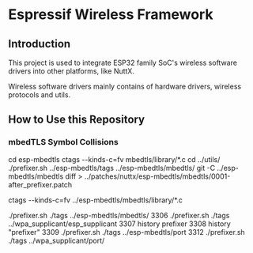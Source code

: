 # Espressif Wireless Framework

## Introduction

This project is used to integrate ESP32 family SoC's wireless software drivers into other platforms, like NuttX.

Wireless software drivers mainly contains of hardware drivers, wireless protocols and utils.

## How to Use this Repository

### mbedTLS Symbol Collisions 

cd esp-mbedtls
ctags --kinds-c=fv mbedtls/library/*.c
cd ../utils/
./prefixer.sh ../esp-mbedtls/tags ../esp-mbedtls/mbedtls/
git -C ../esp-mbedtls/mbedtls diff > ../patches/nuttx/esp-mbedtls/mbedtls/0001-after_prefixer.patch


ctags --kinds-c=fv ../esp-mbedtls/mbedtls/library/*.c


./prefixer.sh ./tags ../esp-mbedtls/mbedtls/
 3306  ./prefixer.sh ./tags ../wpa_supplicant/esp_supplicant
 3307  history prefixer
 3308  history "prefixer"
 3309  ./prefixer.sh ./tags ../esp-mbedtls/port
 3312  ./prefixer.sh ./tags ../wpa_supplicant/port/